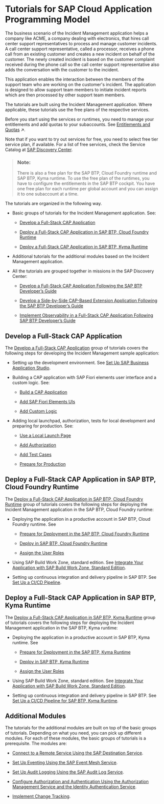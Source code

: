 <!-- loioeb7420a2c752457687fb39ed01509ef5 -->

# Tutorials for SAP Cloud Application Programming Model

The business scenario of the Incident Management application helps a company like ACME, a company dealing with electronics, that hires call center support representatives to process and manage customer incidents. A call center support representative, called a processor, receives a phone call from an existing customer and creates a new incident on behalf of the customer. The newly created incident is based on the customer complaint received during the phone call so the call center support representative also adds the conversation with the customer to the incident.

This application enables the interaction between the members of the support team who are working on the customer's incident. The application is designed to allow support team members to initiate incident reports which are then processed by other support team members.

The tutorials are built using the Incident Management application. Where applicable, these tutorials use the free plans of the respective services.

Before you start using the services or runtimes, you need to manage your entitlements and add quotas to your subaccounts. See [Entitlements and Quotas](https://help.sap.com/viewer/65de2977205c403bbc107264b8eccf4b/Cloud/en-US/00aa2c23479d42568b18882b1ca90d79.html "When you purchase an enterprise account, you’re entitled to use a specific set of resources, such as the amount of memory that can be allocated to your applications.") :arrow_upper_right:.

Note that if you want to try out services for free, you need to select free tier service plan, if available. For a list of free services, check the Service Catalog at [SAP Discovery Center](https://discovery-center.cloud.sap/servicessearch/Free%20Tier/).

> ### Note:  
> There is also a free plan for the SAP BTP, Cloud Foundry runtime and SAP BTP, Kyma runtime. To use the free plan of the runtimes, you have to configure the entitlements in the SAP BTP cockpit. You have one free plan for each runtime per global account and you can assign it to one subaccount at a time.

The tutorials are organized in the following way.

-   Basic groups of tutorials for the Incident Management application. See:

    -   [Develop a Full-Stack CAP Application](https://developers.sap.com/group.cap-application-full-stack.html)

    -   [Deploy a Full-Stack CAP Application in SAP BTP, Cloud Foundry Runtime](https://developers.sap.com/group.deploy-full-stack-cap-application.html)

    -   [Deploy a Full-Stack CAP Application in SAP BTP, Kyma Runtime](https://developers.sap.com/group.deploy-full-stack-cap-kyma-runtime.html)


-   Additional tutorials for the additional modules based on the Incident Management application.

-   All the tutorials are grouped together in missions in the SAP Discovery Center:

    -   [Develop a Full-Stack CAP Application Following the SAP BTP Developer’s Guide](https://discovery-center.cloud.sap/missiondetail/4327/4608/)

    -   [Develop a Side-by-Side CAP-Based Extension Application Following the SAP BTP Developer’s Guide](https://discovery-center.cloud.sap/protected/index.html#/missiondetail/4426/4712/)

    -   [Implement Observability in a Full-Stack CAP Application Following SAP BTP Developer’s Guide](https://discovery-center.cloud.sap/protected/index.html#/missiondetail/4432/4718/)





<a name="loioeb7420a2c752457687fb39ed01509ef5__section_w5q_vjl_2zb"/>

## Develop a Full-Stack CAP Application

The [Develop a Full-Stack CAP Application](https://developers.sap.com/group.cap-application-full-stack.html) group of tutorials covers the following steps for developing the Incident Management sample application:

-   Setting up the development environment. See [Set Up SAP Business Application Studio](https://developers.sap.com/tutorials/set-up-bas.html).

-   Building a CAP application with SAP Fiori elements user interface and a custom logic. See:

    -   [Build a CAP Application](https://developers.sap.com/tutorials/build-cap-app.html)

    -   [Add SAP Fiori Elements UIs](https://developers.sap.com/tutorials/add-fiori-elements-uis.html)

    -   [Add Custom Logic](https://developers.sap.com/tutorials/add-custom-logic.html)


-   Adding local launchpad, authorization, tests for local development and preparing for production. See:

    -   [Use a Local Launch Page](https://developers.sap.com/tutorials/use-local-launch-page.html)

    -   [Add Authorization](https://developers.sap.com/tutorials/add-authorization.html)

    -   [Add Test Cases](https://developers.sap.com/tutorials/add-test-cases.html)

    -   [Prepare for Production](https://developers.sap.com/tutorials/prep-for-prod.html)





<a name="loioeb7420a2c752457687fb39ed01509ef5__section_lgt_2kl_2zb"/>

## Deploy a Full-Stack CAP Application in SAP BTP, Cloud Foundry Runtime

The [Deploy a Full-Stack CAP Application in SAP BTP, Cloud Foundry Runtime](https://developers.sap.com/group.deploy-full-stack-cap-application.html) group of tutorials covers the following steps for deploying the Incident Management application in the SAP BTP, Cloud Foundry runtime:

-   Deploying the application in a productive account in SAP BTP, Cloud Foundry runtime. See

    -   [Prepare for Deployment in the SAP BTP, Cloud Foundry Runtime](https://developers.sap.com/tutorials/prepare-btp-cf.html)

    -   [Deploy in SAP BTP, Cloud Foundry Runtime](https://developers.sap.com/tutorials/deploy-to-cf.html)

    -   [Assign the User Roles](https://developers.sap.com/tutorials/user-role-assignment.html)


-   Using SAP Build Work Zone, standard edition. See [Integrate Your Application with SAP Build Work Zone, Standard Edition](https://developers.sap.com/tutorials/integrate-with-work-zone.html).

-   Setting up continuous integration and delivery pipeline in SAP BTP. See [Set Up a CI/CD Pipeline](https://developers.sap.com/tutorials/set-up-cicd.html).




<a name="loioeb7420a2c752457687fb39ed01509ef5__section_kvs_3lj_hzb"/>

## Deploy a Full-Stack CAP Application in SAP BTP, Kyma Runtime

The [Deploy a Full-Stack CAP Application in SAP BTP, Kyma Runtime](https://developers.sap.com/group.deploy-full-stack-cap-kyma-runtime.html) group of tutorials covers the following steps for deploying the Incident Management application in the SAP BTP, Kyma runtime:

-   Deploying the application in a productive account in SAP BTP, Kyma runtime. See

    -   [Prepare for Deployment in the SAP BTP, Kyma Runtime](https://developers.sap.com/tutorials/prepare-btp-kyma.html)

    -   [Deploy in SAP BTP, Kyma Runtime](https://developers.sap.com/tutorials/deploy-to-kyma.html)

    -   [Assign the User Roles](https://developers.sap.com/tutorials/user-role-assignment.html)


-   Using SAP Build Work Zone, standard edition. See [Integrate Your Application with SAP Build Work Zone, Standard Edition](https://developers.sap.com/tutorials/integrate-with-work-zone.html).

-   Setting up continuous integration and delivery pipeline in SAP BTP. See [Set Up a CI/CD Pipeline for SAP BTP, Kyma Runtime](https://developers.sap.com/tutorials/set-up-cicd-kyma.html).




<a name="loioeb7420a2c752457687fb39ed01509ef5__section_ud1_vjl_2zb"/>

## Additional Modules

The tutorials for the additional modules are built on top of the basic groups of tutorials. Depending on what you need, you can pick up different modules. For each of these modules, the basic groups of tutorials is a prerequisite. The modules are:

-   [Connect to a Remote Service Using the SAP Destination Service](https://github.com/SAP-samples/btp-developer-guide-cap/blob/main/documentation/remote-service/README.md).

-   [Set Up Eventing Using the SAP Event Mesh Service](https://github.com/SAP-samples/btp-developer-guide-cap/blob/main/documentation/eventing/README.md).

-   [Set Up Audit Logging Using the SAP Audit Log Service](https://github.com/SAP-samples/btp-developer-guide-cap/blob/main/documentation/auditlog/readme.md).

-   [Configure Authorization and Authentication Using the Authorization Management Service and the Identity Authentication Service](https://github.com/SAP-samples/btp-developer-guide-cap/blob/main/documentation/xsuaa-to-ams/README.md).

-   [Implement Change Tracking](https://github.com/SAP-samples/btp-developer-guide-cap/blob/main/documentation/change-tracking/README.md).


